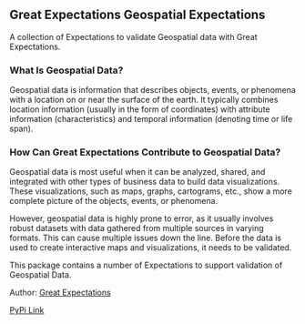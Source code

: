 ## Great Expectations Geospatial Expectations
A collection of Expectations to validate Geospatial data with Great Expectations.

### What Is Geospatial Data?

Geospatial data is information that describes objects, events, or phenomena with a location on or near the surface of the earth. It typically combines location information (usually in the form of coordinates) with attribute information (characteristics) and temporal information (denoting time or life span).

### How Can Great Expectations Contribute to Geospatial Data?

Geospatial data is most useful when it can be analyzed, shared, and integrated with other types of business data to build data visualizations. These visualizations, such as maps, graphs, cartograms, etc., show a more complete picture of the objects, events, or phenomena.

However, geospatial data is highly prone to error, as it usually involves robust datasets with data gathered from multiple sources in varying formats. This can cause multiple issues down the line. Before the data is used to create interactive maps and visualizations, it needs to be validated.

This package contains a number of Expectations to support validation of Geospatial Data.

Author: [Great Expectations](https://github.com/great_expectations/great_expectations)

[PyPi Link](https://python.org/pypi/great_expectations_geospatial_expectations)
